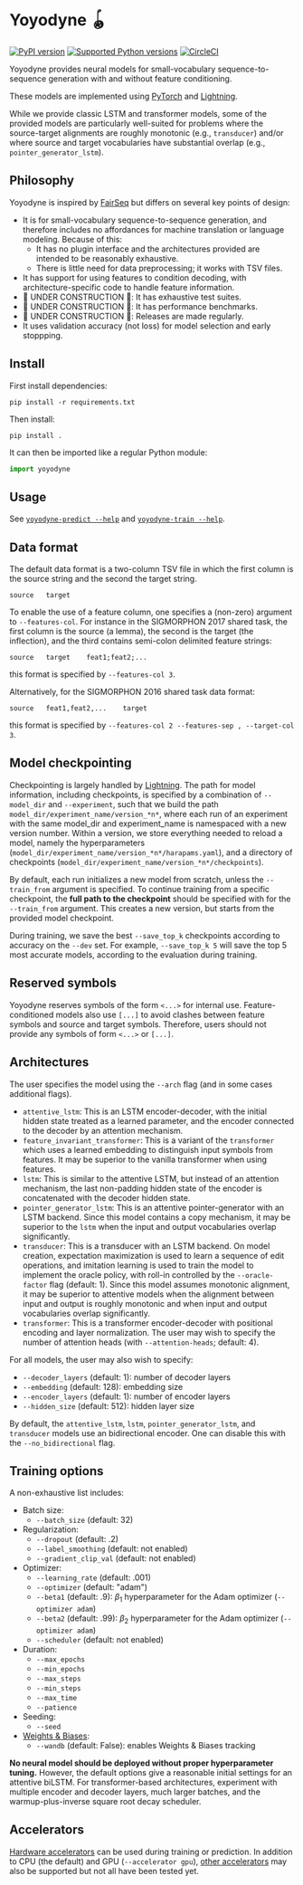 # Yoyodyne 🪀

[![PyPI
version](https://badge.fury.io/py/yoyodyne.svg)](https://pypi.org/project/yoyodyne)
[![Supported Python
versions](https://img.shields.io/pypi/pyversions/yoyodyne.svg)](https://pypi.org/project/yoyodyne)
[![CircleCI](https://circleci.com/gh/CUNY-CL/yoyodyne/tree/master.svg?style=svg&circle-token=37883deeb03d32c8a7b2aa7c34e5143bf514acdd)](https://circleci.com/gh/CUNY-CL/yoyodyne/tree/master)

Yoyodyne provides neural models for small-vocabulary sequence-to-sequence
generation with and without feature conditioning.

These models are implemented using [PyTorch](https://pytorch.org/) and
[Lightning](https://www.pytorchlightning.ai/).

While we provide classic LSTM and transformer models, some of the provided
models are particularly well-suited for problems where the source-target
alignments are roughly monotonic (e.g., `transducer`) and/or where source and
target vocabularies have substantial overlap (e.g., `pointer_generator_lstm`).

## Philosophy

Yoyodyne is inspired by [FairSeq](https://github.com/facebookresearch/fairseq)
but differs on several key points of design:

-   It is for small-vocabulary sequence-to-sequence generation, and therefore
    includes no affordances for machine translation or language modeling.
    Because of this:
    -   It has no plugin interface and the architectures provided are intended
        to be reasonably exhaustive.
    -   There is little need for data preprocessing; it works with TSV files.
-   It has support for using features to condition decoding, with
    architecture-specific code to handle feature information.
-   🚧 UNDER CONSTRUCTION 🚧: It has exhaustive test suites.
-   🚧 UNDER CONSTRUCTION 🚧: It has performance benchmarks.
-   🚧 UNDER CONSTRUCTION 🚧: Releases are made regularly.
-   It uses validation accuracy (not loss) for model selection and early
    stoppping.

## Install

First install dependencies:

    pip install -r requirements.txt

Then install:

    pip install .

It can then be imported like a regular Python module:

```python
import yoyodyne
```

## Usage

See [`yoyodyne-predict --help`](yoyodyne/predict.py) and
[`yoyodyne-train --help`](yoyodyne/train.py).

## Data format

The default data format is a two-column TSV file in which the first column is
the source string and the second the target string.

    source   target

To enable the use of a feature column, one specifies a (non-zero) argument to
`--features-col`. For instance in the SIGMORPHON 2017 shared task, the first
column is the source (a lemma), the second is the target (the inflection), and
the third contains semi-colon delimited feature strings:

    source   target    feat1;feat2;...

this format is specified by `--features-col 3`.

Alternatively, for the SIGMORPHON 2016 shared task data format:

    source   feat1,feat2,...    target

this format is specified by `--features-col 2 --features-sep , --target-col 3`.

## Model checkpointing

Checkpointing is largely handled by [Lightning](https://pytorch-lightning.readthedocs.io/en/stable/common/checkpointing_basic.html). The path for model information, including checkpoints, is specified by a combination of 
`--model_dir` and `--experiment`, such that we build the path `model_dir/experiment_name/version_*n*`, where each run of an experiment with the same model_dir and experiment_name is namespaced with a new version number. Within a version, we store everything needed to reload a model, namely the hyperparameters (`model_dir/experiment_name/version_*n*/harapams.yaml`), and a directory of checkpoints (`model_dir/experiment_name/version_*n*/checkpoints`).

By default, each run initializes a new model from scratch, unless the `--train_from` argument is specified. To continue training from a specific checkpoint, the **full path to the checkpoint** should be specified with for the `--train_from` argument. This creates a new version, but starts from the provided model checkpoint.

During training, we save the best `--save_top_k` checkpoints according to accuracy on the `--dev` set. For example, `--save_top_k 5` will save the top 5 most accurate models, according to the evaluation during training.

## Reserved symbols

Yoyodyne reserves symbols of the form `<...>` for internal use.
Feature-conditioned models also use `[...]` to avoid clashes between feature
symbols and source and target symbols. Therefore, users should not provide any
symbols of form `<...>` or `[...]`.

## Architectures

The user specifies the model using the `--arch` flag (and in some cases
additional flags).

-   `attentive_lstm`: This is an LSTM encoder-decoder, with the initial hidden
    state treated as a learned parameter, and the encoder connected to the
    decoder by an attention mechanism.
-   `feature_invariant_transformer`: This is a variant of the `transformer`
    which uses a learned embedding to distinguish input symbols from features.
    It may be superior to the vanilla transformer when using features.
-   `lstm`: This is similar to the attentive LSTM, but instead of an attention
    mechanism, the last non-padding hidden state of the encoder is concatenated
    with the decoder hidden state.
-   `pointer_generator_lstm`: This is an attentive pointer-generator with an
    LSTM backend. Since this model contains a copy mechanism, it may be superior
    to the `lstm` when the input and output vocabularies overlap significantly.
-   `transducer`: This is a transducer with an LSTM backend. On model creation,
    expectation maximization is used to learn a sequence of edit operations, and
    imitation learning is used to train the model to implement the oracle
    policy, with roll-in controlled by the `--oracle-factor` flag (default: 1).
    Since this model assumes monotonic alignment, it may be superior to
    attentive models when the alignment between input and output is roughly
    monotonic and when input and output vocabularies overlap significantly.
-   `transformer`: This is a transformer encoder-decoder with positional
    encoding and layer normalization. The user may wish to specify the number of
    attention heads (with `--attention-heads`; default: 4).

For all models, the user may also wish to specify:

-   `--decoder_layers` (default: 1): number of decoder layers
-   `--embedding` (default: 128): embedding size
-   `--encoder_layers` (default: 1): number of encoder layers
-   `--hidden_size` (default: 512): hidden layer size

By default, the `attentive_lstm`, `lstm`, `pointer_generator_lstm`, and
`transducer` models use an bidirectional encoder. One can disable this with the
`--no_bidirectional` flag.

## Training options

A non-exhaustive list includes:

-   Batch size:
    -   `--batch_size` (default: 32)
-   Regularization:
    -   `--dropout` (default: .2)
    -   `--label_smoothing` (default: not enabled)
    -   `--gradient_clip_val` (default: not enabled)
-   Optimizer:
    -   `--learning_rate` (default: .001)
    -   `--optimizer` (default: "adam")
    -   `--beta1` (default: .9): $\beta_1$ hyperparameter for the Adam optimizer
        (`--optimizer adam`)
    -   `--beta2` (default: .99): $\beta_2$ hyperparameter for the Adam
        optimizer (`--optimizer adam`)
    -   `--scheduler` (default: not enabled)
-   Duration:
    -   `--max_epochs`
    -   `--min_epochs`
    -   `--max_steps`
    -   `--min_steps`
    -   `--max_time`
    -   `--patience`
-   Seeding:
    -   `--seed`
-   [Weights & Biases](https://wandb.ai/site):
    -   `--wandb` (default: False): enables Weights & Biases tracking

**No neural model should be deployed without proper hyperparameter tuning.**
However, the default options give a reasonable initial settings for an attentive
biLSTM. For transformer-based architectures, experiment with multiple encoder
and decoder layers, much larger batches, and the warmup-plus-inverse square root
decay scheduler.

## Accelerators

[Hardware
accelerators](https://pytorch-lightning.readthedocs.io/en/stable/extensions/accelerator.html)
can be used during training or prediction. In addition to CPU (the default) and
GPU (`--accelerator gpu`), [other
accelerators](https://pytorch-lightning.readthedocs.io/en/stable/extensions/accelerator.html)
may also be supported but not all have been tested yet.
